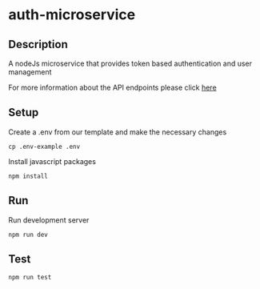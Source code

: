 # auth-microservice

## Description
A nodeJs microservice that provides token based authentication and user management

For more information about the API endpoints please click [here](docs/API.md)
## Setup

Create a .env from our template and make the necessary changes
```
cp .env-example .env
```

Install javascript packages
```
npm install
```

## Run

Run development server
```
npm run dev
```

## Test

```
npm run test
```
